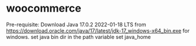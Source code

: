 # woocommerce

Pre-requisite:
Download Java 17.0.2 2022-01-18 LTS from https://download.oracle.com/java/17/latest/jdk-17_windows-x64_bin.exe for windows.
set java bin dir in the path variable
set java_home 






